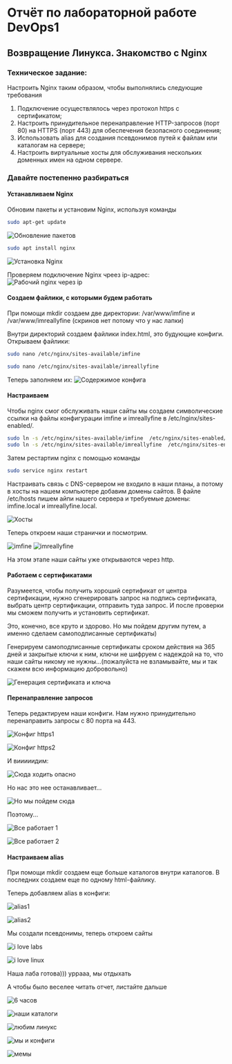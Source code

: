 # Отчёт по лабораторной работе DevOps1

## Возвращение Линукса. Знакомство с Nginx

### Техническое задание:
Настроить Nginx таким образом, чтобы выполнялись следующие требования
1. Подключение осуществлялось через протокол https с сертификатом;
2. Настроить принудительное перенаправление HTTP-запросов (порт 80) на HTTPS (порт 443) для обеспечения безопасного соединения;
3. Использовать alias для создания псевдонимов путей к файлам или каталогам на сервере;
4. Настроить виртуальные хосты для обслуживания нескольких доменных имен на одном сервере.

### Давайте постепенно разбираться

#### Устанавливаем Nginx
Обновим пакеты и установим Nginx, используя команды
```bash
sudo apt-get update
```
![Обновление пакетов](https://github.com/paltovkletku/babaiki_devops_clouds/blob/main/DevOps/Lab1/media/apt-get.jpg)

```bash
sudo apt install nginx
```
![Установка Nginx](https://github.com/paltovkletku/babaiki_devops_clouds/blob/main/DevOps/Lab1/media/install%20nginx.jpg)

Проверяем подключение Nginx чреез ip-адрес:
![Рабочий nginx через ip](https://github.com/paltovkletku/babaiki_devops_clouds/blob/main/DevOps/Lab1/media/welcome.jpg)

#### Создаем файлики, с которыми будем работать

При помощи mkdir создаем две директории: /var/www/imfine и /var/www/imreallyfine (скринов нет потому что у нас лапки)

Внутри директорий создаем файлики index.html, это будующие конфиги.
Открываем файлики:
```bash
sudo nano /etc/nginx/sites-available/imfine
```
```bash
sudo nano /etc/nginx/sites-available/imreallyfine
```
Теперь заполняем их:
![Содержимое конфига](https://github.com/paltovkletku/babaiki_devops_clouds/blob/main/DevOps/Lab1/media/configs%201.png)

#### Настраиваем

Чтобы nginx смог обслуживать наши сайты мы создаем символические ссылки на файлы конфигурации imfine и imreallyfine в /etc/nginx/sites-enabled/.
```bash
sudo ln -s /etc/nginx/sites-available/imfine  /etc/nginx/sites-enabled/
sudo ln -s /etc/nginx/sites-available/imreallyfine  /etc/nginx/sites-enabled/
```

Затем рестартим nginx с помощью команды
```bash
sudo service nginx restart
```

Настраивать связь с DNS-сервером не входило в наши планы, а потому в хосты на нашем компьютере добавим домены сайтов. В файле /etc/hosts пишем айпи нашего сервера и требуемые домены: imfine.local и imreallyfine.local.

![Хосты](https://github.com/paltovkletku/babaiki_devops_clouds/blob/main/DevOps/Lab1/media/hosts.png)

Теперь откроем наши странички и посмотрим.

![imfine](https://github.com/paltovkletku/babaiki_devops_clouds/blob/main/DevOps/Lab1/media/imfine%20http.jpg)
![imreallyfine](https://github.com/paltovkletku/babaiki_devops_clouds/blob/main/DevOps/Lab1/media/imreallyfine%20http.jpg)

На этом этапе наши сайты уже открываются через http.

#### Работаем с сертификатами

Разумеется, чтобы получить хороший сертификат от центра сертификации, нужно сгенерировать запрос на подпись сертификата, выбрать центр сертификации, отправить туда запрос. И после проверки мы сможем получить и установить сертификат.

Это, конечно, все круто и здорово. Но мы пойдем другим путем, а именно сделаем самоподписанные сертификаты)

Генерируем самоподписанные сертификаты сроком действия на 365 дней и закрытые ключи к ним, ключи не шифруем с надеждой на то, что наши сайты никому не нужны...(пожалуйста не взламывайте, мы и так скажем всю информацию добровольно)

![Генерация сертификата и ключа](https://github.com/paltovkletku/babaiki_devops_clouds/blob/main/DevOps/Lab1/media/certificates%20and%20keys.jpg)

#### Перенаправление запросов

Теперь редактируем наши конфиги. Нам нужно принудительно перенаправить запросы с 80 порта на 443.

![Конфиг https1](https://github.com/paltovkletku/babaiki_devops_clouds/blob/main/DevOps/Lab1/media/imfine%20https.jpg)

![Конфиг https2](https://github.com/paltovkletku/babaiki_devops_clouds/blob/main/DevOps/Lab1/media/imreallyfine%20https.jpg)

И вииииидим:

![Сюда ходить опасно](https://github.com/paltovkletku/babaiki_devops_clouds/blob/main/DevOps/Lab1/media/warning.jpg)

Но нас это нее останавливает...

![Но мы пойдем сюда](https://github.com/paltovkletku/babaiki_devops_clouds/blob/main/DevOps/Lab1/media/not%20stop.jpg)

Поэтому...

![Все работает 1](https://github.com/paltovkletku/babaiki_devops_clouds/blob/main/DevOps/Lab1/media/https%20working2.jpg)

![Все работает 2](https://github.com/paltovkletku/babaiki_devops_clouds/blob/main/DevOps/Lab1/media/https%20working1.jpg)

#### Настраиваем alias

При помощи mkdir создаем еще больше каталогов внутри каталогов. В последних создаем еще по одному html-файлику.

Теперь добавляем alias в конфиги:

![alias1](https://github.com/paltovkletku/babaiki_devops_clouds/blob/main/DevOps/Lab1/media/alias_conf1.png)

![alias2](https://github.com/paltovkletku/babaiki_devops_clouds/blob/main/DevOps/Lab1/media/alias_conf2.png)

Мы создали псевдонимы, теперь откроем сайты

![i love labs](https://github.com/paltovkletku/babaiki_devops_clouds/blob/main/DevOps/Lab1/media/i%20love%20labs.jpg)

![i love linux](https://github.com/paltovkletku/babaiki_devops_clouds/blob/main/DevOps/Lab1/media/i%20love%20linux.jpg)

Наша лаба готова))) уррааа, мы отдыхать

А чтобы было веселее читать отчет, листайте дальше

![6 часов](https://github.com/paltovkletku/babaiki_devops_clouds/blob/main/DevOps/Lab1/media/6%20%D1%87%D0%B0%D1%81%D0%BE%D0%B2%20%D0%B4%D0%B5%D0%BB%D0%B0%D0%BB%D0%B8%20%D0%BB%D0%B0%D0%B1%D1%83.jpg)

![наши каталоги](https://github.com/paltovkletku/babaiki_devops_clouds/blob/main/DevOps/Lab1/media/%D0%BA%D0%B0%D1%82%D0%B0%D0%BB%D0%BE%D0%B3%D0%B8%20%D0%BC%D0%B5%D0%BC.jpg)

![любим линукс](https://github.com/paltovkletku/babaiki_devops_clouds/blob/main/DevOps/Lab1/media/%D0%BB%D0%B8%D0%BD%D1%83%D0%BA%D1%81%20%D0%BD%D0%B0%D0%B4%D0%BE%20%D0%BB%D1%8E%D0%B1%D0%B8%D1%82%D1%8C.jpg)

![мы и конфиги](https://github.com/paltovkletku/babaiki_devops_clouds/blob/main/DevOps/Lab1/media/%D0%BC%D1%8B%20%D0%B8%20%D0%BA%D0%BE%D0%BD%D1%84%D0%B8%D0%B3%D0%B8.jpg)

![мемы](https://github.com/paltovkletku/babaiki_devops_clouds/blob/main/DevOps/Lab1/media/%D0%BC%D0%B5%D0%BC%D1%8B%20%D0%B2%20%D0%BB%D0%B0%D0%B1%D0%B0%D1%85.jpg)


